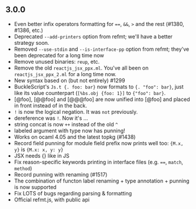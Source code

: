 
## 3.0.0

- Even better infix operators formatting for `==`, `&&`, `>` and the rest (#1380, #1386, etc.)
- Deprecated `--add-printers` option from refmt; we'll have a better strategy soon.
- Removed `--use-stdin` and `--is-interface-pp` option from refmt; they've been deprecated for a long time now
- Remove unused binaries: `reup`, etc.
- Remove the old `reactjs_jsx_ppx.ml`. You've all been on `reactjs_jsx_ppx_2.ml` for a long time now.
- New syntax based on (but not entirely) #1299
- BuckleScript's `Js.t {. foo: bar}` now formats to `{. "foo": bar}`, just like its value counterpart (`[%bs.obj {foo: 1}]` to `{"foo": bar}`.
- [@foo], [@@foo] and [@@@foo] are now unified into [@foo] and placed in front instead of in the back.
- `!` is now the logical negation. It was `not` previously.
- dereference was `!`. Now it's ...
- string concat is now `++` instead of the old `^`
- labeled argument with type now has punning!
- Works on ocaml 4.05 and the latest topkg (#1438)
- Record field punning for module field prefix now prints well too: `{M.x, y}` is `{M.x: x, y: y}`
- JSX needs {} like in JS
- Fix reason-specific keywords printing in interface files (e.g. `==`, `match`, `method`)
- Record punning with renaming (#1517)
- The combination of functon label renaming + type annotation + punning is now supported
- Fix LOTS of bugs regarding parsing & formatting
- Official refmt.js, with public api
